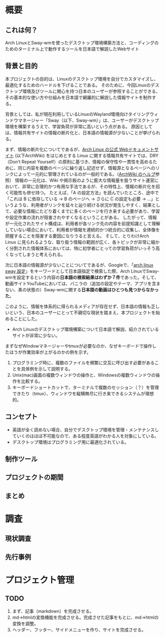 # 概要
## これは何？
Arch LinuxとSway-wmを使ったデスクトップ環境構築方法と、コーディングのためのターミナル上で動作するツールを日本語で解説したWebサイト

## 背景と目的
本プロジェクトの目的は、Linuxのデスクトップ環境を自分でカスタマイズし、最適化するためのハードルを下げることである。
そのために、今回Linuxのデスクトップ環境及びツールに関心を持つ日本のユーザーが参照することができる、その基本的な使い方や仕組みを日本語で網羅的に解説した情報サイトを制作する。

背景としては、私が現在利用しているLinuxのWayland環境向けタイリングウィンドウマネージャー「Sway（以下、Sway-wm）」は、ユーザーがデスクトップ環境を構築するうえで、学習負荷が非常に高いという点がある。
原因としては、情報共有サイトの情報の断片化と、日本語の情報源が少ないことが挙げられる。

まず、情報の断片化についてであるが、[Arch Linux の公式 Webドキュメントサイト](https://wiki.archlinux.jp/index.php/%E3%83%A1%E3%82%A4%E3%83%B3%E3%83%9A%E3%83%BC%E3%82%B8) (以下ArchWiki) をはじめとする Linux に関する情報共有サイトでは、DRY（Don't Repeat Yourself）の原則に基づき、情報の保守性や一貫性を高めるために、同じ内容を複数のページに繰り返し記述せず、情報源となるページへのリンクによって一元的に管理されているのが一般的である。（[ArchWiki のヘルプ](https://wiki.archlinux.jp/index.php/%E3%83%98%E3%83%AB%E3%83%97:%E8%AA%AD%E3%81%BF%E6%96%B9)参照）
情報の一元化は、Wiki や掲示板のように膨大な情報量を扱うサイト運営において、非常に合理的かつ有用な手法であるが、その特性上、情報の断片化を招く可能性も併せ持つ。
たとえば、「A の設定方法」を読んでいたところ、途中で「これは B に依存している → B のページへ → さらに C の設定も必要 → ...」というような、利用者がリンクを延々と辿り続ける状況が発生しやすく、結果として、必要な情報にたどり着くまでに多くのページを行き来する必要があり、学習や設定作業の流れが阻害されやすくなるということがある。
したがって、情報が一元化されたサイト構成は、利用者が各リンク先の内容を前提知識として理解していない場合において、利用者が情報を連続的かつ統合的に収集し、全体像を把握することを阻害する要因になりうると言える。
そして、とりわけArch Linux に見られるような、取り扱う情報の範囲が広く、各トピックが非常に細かく分割された情報体系においては、特に初学者にとっての学習負荷がいっそう高くなってしまうと考えられる。

次に日本語の情報源が少ないことについてであるが、Googleで、「[arch linux sway 設定](https://www.google.com/search?q=arch+linux+sway+%E8%A8%AD%E5%AE%9A+lang:ja&sca_esv=7eb4e2a0b2f23aa4&ei=hMj1Z5SBNI-i1e8PitvP8A4&start=0&sa=N&sstk=Af40H4VPfnHORqTFLjMOBOI1v6cOk-fFXr1NiaRSGkkltz4QZdGbzUi6dxA7cc1xb24-eTcwFkaIjxq2r652fs7ZJ-PpfK4-VtWeRy7sXK7svPKXVMMbBfg7lbRWOg_zSV5I&ved=2ahUKEwiU07TX4cmMAxUPUfUHHYrtE-44ChDy0wN6BAgHEAQ&biw=2392&bih=1221&dpr=1)」をキーワードとして日本語指定で検索した際、Arch LinuxでSway-wmを設定するという内容の**日本語の検索結果はわずか７件**であった。そして、動画サイトYouTubeにおいては、バニラの（追加の設定やテーマ、アプリを含まない、素の状態の）Sway-wmに関する**日本語の動画はひとつも見つからなかった**。

このように、情報を体系的に得られるメディアが存在せず、日本語の情報も乏しいという、日本のユーザーにとって不親切な現状を踏まえ、本プロジェクトを始めることにした。


- Arch Linuxのデスクトップ環境構築について日本語で解説、紹介されているサイトが非常に少ない。


まずなぜWindowマネージャーやtmuxが必要なのか、なぜキーボードで操作したほうが作業効率が上がるのかの例を示す。

1. プログラミング時に、複数のファイルを頻繁に交互に呼び出す必要があることを具体例を示して説明する。
2. Unix(mac)画面の複数ウィンドウの操作と、Windowsの複数ウィンドウの操作を比較する。
3. キーボードショートカットで、ターミナルで複数のセッション（？）を管理できたり（tmux）、ウィンドウを縦横無尽に行き来できるシステムが理想的。

## コンセプト
- 英語が全く読めない場合、自分でデスクトップ環境を管理・メンテナンスしていくのはほぼ不可能なので、ある程度英語がわかる人を対象にしている。
- デスクトップ環境はプログラミング用に最適化されている。

## 制作ツール

## プロジェクトの期間

## まとめ

# 調査
## 現状調査

## 先行事例

# プロジェクト管理
## TODO

1. まず、記事（markdown）を完成させる。
2. md->htmlの変換機能を完成させる。完成させた記事をもとに、md->htmlの変換を調整。
3. ヘッダー、フッター、サイドメニューを作り、サイトを完成させる。

